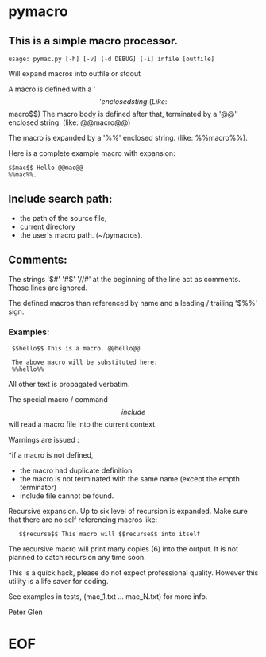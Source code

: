 # pymacro

## This is a simple macro processor.

    usage: pymac.py [-h] [-v] [-d DEBUG] [-i] infile [outfile]

 Will expand macros into outfile or stdout

A macro is defined with a '$$' enclosed sting. (Like: $$macro$$)
The macro body is defined after that, terminated by a '@@' enclosed
string. (like: @@macro@@)

The macro is expanded by a '%%' enclosed string. (like: %%macro%%).

Here is a complete example macro with expansion:

    $$mac$$ Hello @@mac@@
    %%mac%%.

## Include search path:

 * the path of the source file,
 * current directory
 * the user's macro path. (~/pymacros).

## Comments:

The strings '$#' '#$' '//#' at the beginning of the line act  as comments.
Those lines are ignored.

The defined macros than referenced by name and a leading / trailing '$%%' sign.

### Examples:

     $$hello$$ This is a macro. @@hello@@

     The above macro will be substituted here:
     %%hello%%

All other text is propagated verbatim.

 The special macro / command $$include$$ will read a macro file into the current
context.

Warnings are issued :

 *if a macro is not defined,
 * the macro had duplicate definition.
 * the macro is not terminated with the same name (except the empth terminator)
 * include file cannot be found.

  Recursive expansion. Up to six level of recursion is expanded. Make sure that there
are no self referencing macros like:

       $$recurse$$ This macro will $$recurse$$ into itself

  The recursive macro will print many copies (6) into the output. It is not planned to
catch recursion any time soon.

This is a quick hack, please do not expect professional quality. However
this utility is a life saver for coding.

 See examples in tests, (mac_1.txt ... mac_N.txt) for more info.

 Peter Glen

# EOF
